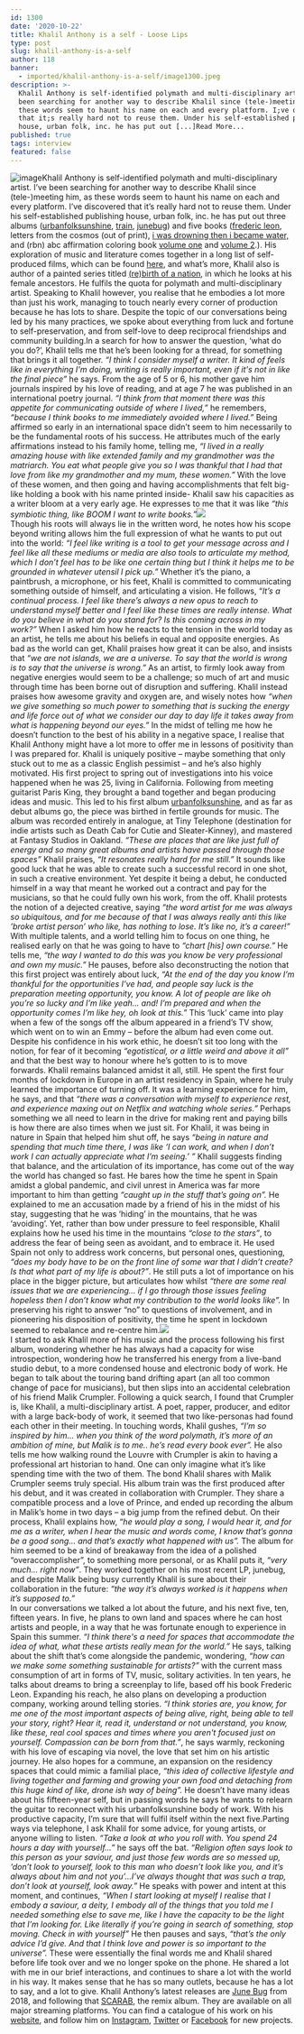 ```yaml
---
id: 1300
date: '2020-10-22'
title: Khalil Anthony is a self - Loose Lips
type: post
slug: khalil-anthony-is-a-self
author: 118
banner:
  - imported/khalil-anthony-is-a-self/image1300.jpeg
description: >-
  Khalil Anthony is self-identified polymath and multi-disciplinary artist. I;ve
  been searching for another way to describe Khalil since (tele-)meeting him, as
  these words seem to haunt his name on each and every platform. I;ve discovered
  that it;s really hard not to reuse them. Under his self-established publishing
  house, urban folk, inc. he has put out [...]Read More...
published: true
tags: interview
featured: false
---
```

![image](../imported/khalil-anthony-is-a-self/image1300.jpeg)Khalil Anthony is self-identified polymath and multi-disciplinary artist. I’ve been searching for another way to describe Khalil since (tele-)meeting him, as these words seem to haunt his name on each and every platform. I’ve discovered that it’s really hard not to reuse them. Under his self-established publishing house, urban folk, inc. he has put out three albums ([urbanfolksunshine](https://urbanfolkmusic.bandcamp.com/album/urbanfolksunshine), [train](https://urbanfolkmusic.bandcamp.com/album/train), [junebug](https://urbanfolkmusic.bandcamp.com/album/june-bug)) and five books ([frederic leon](https://www.amazon.com/Frederic-Leon-Anthony-Dwight-Peebles/dp/1481172794/ref=sr_1_1?ie=UTF8&qid=1422162343&sr=8-1&keywords=frederic+leon+anthony+dwight+peebles), letters from the cosmos (out of print), [i was drowning then i became water,](https://www.amazon.com/dp/197975473X) and (rbn) abc affirmation coloring book [volume one](https://www.amazon.com/dp/1791517102) and [volume 2](https://www.amazon.com/dp/1796674303/ref=rdr_ext_tmb).). His exploration of music and literature comes together in a long list of self-produced films, which can be found [here](https://khalilanthonypeebles.com/projects), and what’s more, Khalil also is author of a painted series titled [(re)birth of a nation](https://khalilanthonypeebles.com/rebirth-of-nation), in which he looks at his female ancestors. He fulfils the quota for polymath and multi-disciplinary artist. Speaking to Khalil however, you realise that he embodies a lot more than just his work, managing to touch nearly every corner of production because he has lots to share. Despite the topic of our conversations being led by his many practices, we spoke about everything from luck and fortune to self-preservation, and from self-love to deep reciprocal friendships and community building.In a search for how to answer the question, ‘what do you do?’, Khalil tells me that he’s been looking for a thread, for something that brings it all together. _“I think I consider myself a writer. It kind of feels like in everything I'm doing, writing is really important, even if it's not in like the final piece”_ he says. From the age of 5 or 6, his mother gave him journals inspired by his love of reading, and at age 7 he was published in an international poetry journal. _“I think from that moment there was this appetite for communicating outside of where I lived,”_ he remembers, _“because I think books to me immediately avoided where I lived.”_ Being affirmed so early in an international space didn’t seem to him necessarily to be the fundamental roots of his success. He attributes much of the early affirmations instead to his family home, telling me, _“I lived in a really amazing house with like extended family and my grandmother was the matriarch. You eat what people give you so I was thankful that I had that love from like my grandmother and my mum, these women.”_ With the love of these women, and then going and having accomplishments that felt big- like holding a book with his name printed inside- Khalil saw his capacities as a writer bloom at a very early age. He expresses to me that it was like _“this symbiotic thing, like BOOM I want to write books.”_![](/wp-content/uploads/live/img/wysiwyg/5f8d957454465.jpg)  
Though his roots will always lie in the written word, he notes how his scope beyond writing allows him the full expression of what he wants to put out into the world: _“I feel like writing is a tool to get your message across and I feel like all these mediums or media are also tools to articulate my method, which I don’t feel has to be like one certain thing but I think it helps me to be grounded in whatever utensil I pick up.”_ Whether it’s the piano, a paintbrush, a microphone, or his feet, Khalil is committed to communicating something outside of himself, and articulating a vision. He follows, “_It’s a continual process. I feel like there’s always a new opus to reach to understand myself better and I feel like these times are really intense. What do you believe in what do you stand for? Is this coming across in my work?”_ When I asked him how he reacts to the tension in the world today as an artist, he tells me about his beliefs in equal and opposite energies. As bad as the world can get, Khalil praises how great it can be also, and insists that _“we are not islands, we are a universe. To say that the world is wrong is to say that the universe is wrong.”_ As an artist, to firmly look away from negative energies would seem to be a challenge; so much of art and music through time has been borne out of disruption and suffering. Khalil instead praises how awesome gravity and oxygen are, and wisely notes how _“when we give something so much power to something that is sucking the energy and life force out of what we consider our day to day life it takes away from what is happening beyond our eyes.”_ In the midst of telling me how he doesn’t function to the best of his ability in a negative space, I realise that Khalil Anthony might have a lot more to offer me in lessons of positivity than I was prepared for. Khalil is uniquely positive – maybe something that only stuck out to me as a classic English pessimist – and he’s also highly motivated. His first project to spring out of investigations into his voice happened when he was 25, living in California. Following from meeting guitarist Paris King, they brought a band together and began producing ideas and music. This led to his first album [urbanfolksunshine](https://urbanfolkmusic.bandcamp.com/album/urbanfolksunshine), and as far as debut albums go, the piece was birthed in fertile grounds for music. The album was recorded entirely in analogue, at Tiny Telephone (destination for indie artists such as Death Cab for Cutie and Sleater-Kinney), and mastered at Fantasy Studios in Oakland. _“These are places that are like just full of energy and so many great albums and artists have passed through those spaces”_ Khalil praises, _“It resonates really hard for me still.”_ It sounds like good luck that he was able to create such a successful record in one shot, in such a creative environment. Yet despite it being a debut, he conducted himself in a way that meant he worked out a contract and pay for the musicians, so that he could fully own his work, from the off. Khalil protests the notion of a dejected creative, saying _“the word artist for me was always so ubiquitous, and for me because of that I was always really anti this like ’broke artist person’ who like, has nothing to lose. It’s like no, it’s a career!”_ With multiple talents, and a world telling him to focus on one thing, he realised early on that he was going to have to _“chart \[his\] own course.”_ He tells me, _“the way I wanted to do this was you know be very professional and own my music.”_ He pauses, before also deconstructing the notion that this first project was entirely about luck, _“At the end of the day you know I’m thankful for the opportunities I’ve had, and people say luck is the preparation meeting opportunity, you know. A lot of people are like oh you’re so lucky and I’m like yeah… and! I’m prepared and when the opportunity comes I’m like hey, oh look at this.”_ This ‘luck’ came into play when a few of the songs off the album appeared in a friend’s TV show, which went on to win an Emmy – before the album had even come out. Despite his confidence in his work ethic, he doesn’t sit too long with the notion, for fear of it becoming _“egotistical, or a little weird and above it all”_ and that the best way to honour where he’s gotten to is to move forwards. Khalil remains balanced amidst it all, still. He spent the first four months of lockdown in Europe in an artist residency in Spain, where he truly learned the importance of turning off. It was a learning experience for him, he says, and that _“there was a conversation with myself to experience rest, and experience maxing out on Netflix and watching whole series.”_ Perhaps something we all need to learn in the drive for making rent and paying bills is how there are also times when we just sit. For Khalil, it was being in nature in Spain that helped him shut off, he says _“being in nature and spending that much time there, I was like ‘I can work, and when I don’t work I can actually appreciate what I’m seeing.’ ”_ Khalil suggests finding that balance, and the articulation of its importance, has come out of the way the world has changed so fast. He bares how the time he spent in Spain amidst a global pandemic, and civil unrest in America was far more important to him than getting _“caught up in the stuff that’s going on”._ He explained to me an accusation made by a friend of his in the midst of his stay, suggesting that he was ‘hiding’ in the mountains, that he was ‘avoiding’. Yet, rather than bow under pressure to feel responsible, Khalil explains how he used his time in the mountains _“close to the stars”_, to address the fear of being seen as avoidant, and to embrace it. He used Spain not only to address work concerns, but personal ones, questioning, _“does my body have to be on the front line of some war that I didn’t create? Is that what part of my life is about?”_. He still puts a lot of importance on his place in the bigger picture, but articulates how whilst _“there are some real issues that we are experiencing… if I go through those issues feeling hopeless then I don’t know what my contribution to the world looks like”._ In preserving his right to answer “no” to questions of involvement, and in pioneering his disposition of positivity, the time he spent in lockdown seemed to rebalance and re-centre him.![](/wp-content/uploads/live/img/wysiwyg/5f8d9587b15a4.jpg)  
I started to ask Khalil more of his music and the process following his first album, wondering whether he has always had a capacity for wise introspection, wondering how he transferred his energy from a live-band studio debut, to a more condensed house and electronic body of work. He began to talk about the touring band drifting apart (an all too common change of pace for musicians), but then slips into an accidental celebration of his friend Malik Crumpler. Following a quick search, I found that Crumpler is, like Khalil, a multi-disciplinary artist. A poet, rapper, producer, and editor with a large back-body of work, it seemed that two like-personas had found each other in their meeting. In touching words, Khalil gushes, _“I’m so inspired by him… when you think of the word polymath, it’s more of an ambition of mine, but Malik is to me.. he’s read every book ever”._ He also tells me how walking round the Louvre with Crumpler is akin to having a professional art historian to hand. One can only imagine what it’s like spending time with the two of them. The bond Khalil shares with Malik Crumpler seems truly special. His album train was the first produced after his debut, and it was created in collaboration with Crumpler. They share a compatible process and a love of Prince, and ended up recording the album in Malik’s home in two days – a big jump from the refined debut. On their process, Khalil explains how, “_he would play a song, I would hear it, and for me as a writer, when I hear the music and words come, I know that’s gonna be a good song… and that’s exactly what happened with us”._ The album for him seemed to be a kind of breakaway from the idea of a polished “overaccomplisher”, to something more personal, or as Khalil puts it, _“very much… right now”_. They worked together on his most recent LP, junebug, and despite Malik being busy currently Khalil is sure about their collaboration in the future: _“the way it’s always worked is it happens when it’s supposed to.”_   
In our conversations we talked a lot about the future, and his next five, ten, fifteen years. In five, he plans to own land and spaces where he can host artists and people, in a way that he was fortunate enough to experience in Spain this summer. _“I think there's a need for spaces that accommodate the idea of what, what these artists really mean for the world.”_ He says, talking about the shift that’s come alongside the pandemic, wondering, _“how can we make some something sustainable for artists?”_ with the current mass consumption of art in forms of TV, music, solitary activities. In ten years, he talks about dreams to bring a screenplay to life, based off his book Frederic Leon. Expanding his reach, he also plans on developing a production company, working around telling stories. _“I think stories are, you know, for me one of the most important aspects of being alive, right, being able to tell your story, right? Hear it, read it, understand or not understand, you know, like these, real cool spaces and times where you aren't focused just on yourself. Compassion can be born from that.”_, he says warmly, reckoning with his love of escaping via novel, the love that set him on his artistic journey. He also hopes for a commune, an expansion on the residency spaces that could mimic a familial place, _“this idea of collective lifestyle and living together and farming and growing your own food and detaching from this huge kind of like, drone ish way of being”._ He doesn’t have many ideas about his fifteen-year self, but in passing words he says he wants to relearn the guitar to reconnect with his urbanfolksunshine body of work. With his productive capacity, I’m sure that will fulfil itself within the next five.Parting ways via telephone, I ask Khalil for some advice, for young artists, or anyone willing to listen. _“Take a look at who you roll with. You spend 24 hours a day with yourself…”_ he says off the bat. _“Religion often says look to this person as your saviour, and just those few words are so messed up, ‘don’t look to yourself, look to this man who doesn’t look like you, and it’s always about him and not you’…I’ve always thought that was such a trap, don’t look at yourself, look away.”_ He speaks with power and intent at this moment, and continues, _“When I start looking at myself I realise that I embody a saviour, a deity, I embody all of the things that you told me I needed something else to save me, like I have the capacity to be the light that I’m looking for. Like literally if you’re going in search of something, stop moving. Check in with yourself”_ He then pauses and says, _“that’s the only advice I’d give. And that I think love and power is so important to the universe”._ These were essentially the final words me and Khalil shared before life took over and we no longer spoke on the phone. He shared a lot with me in our brief interactions, and continues to share a lot with the world in his way. It makes sense that he has so many outlets, because he has a lot to say, and a lot to give. Khalil Anthony’s latest releases are [June Bug](https://urbanfolkmusic.bandcamp.com/album/june-bug) from 2018, and following that [SCARAB](https://urbanfolkmusic.bandcamp.com/album/scarab), the remix album. They are available on all major streaming platforms. You can find a catalogue of his work on his [website](https://khalilanthonypeebles.com/home), and follow him on [Instagram](http://www.instagram.com/beingkhalilanthony), [Twitter](https://twitter.com/beingpolymath?lang=en) or [Facebook](https://www.facebook.com/urbanfolkmusicproject) for new projects.